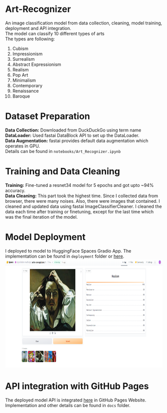 # Art-Recognizer
An image classification model from data collection, cleaning, model training, deployment and API integration. <br/>
The model can classify 10 different types of arts <br/>
The types are following: <br/>
1. Cubism
2. Impressionism
3. Surrealism
4. Abstract Expressionism
5. Realism
6. Pop Art
7. Minimalism
8. Contemporary
9. Renaissance
10. Baroque

# Dataset Preparation
**Data Collection:** Downloaded from DuckDuckGo using term name <br/>
**DataLoader:** Used fastai DataBlock API to set up the DataLoader. <br/>
**Data Augmentation:** fastai provides default data augmentation which operates in GPU. <br/>
Details can be found in `notebooks/Art_Recognizer.ipynb`

# Training and Data Cleaning
**Training:** Fine-tuned a resnet34 model for 5 epochs and got upto ~94% accuracy. <br/>
**Data Cleaning:** This part took the highest time. Since I collected data from browser, there were many noises. Also, there were images that contained. I cleaned and updated data using fastai ImageClassifierCleaner. I cleaned the data each time after training or finetuning, except for the last time which was the final iteration of the model. <br/>

# Model Deployment
I deployed to model to HuggingFace Spaces Gradio App. The implementation can be found in `deployment` folder or [here](https://huggingface.co/spaces/mynul-islam-madhurjo/arts-recognizer). <br/>
<img src = "deployment/gradio_app.png" width="700" height="350">

# API integration with GitHub Pages
The deployed model API is integrated [here](https://mynul-islam-madhurjo.github.io/Art-Recognizer/) in GitHub Pages Website. Implementation and other details can be found in `docs` folder.


